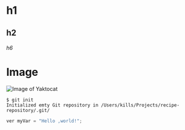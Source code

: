 # h1
## h2
###### h6

# Image
![Image of Yaktocat](https://octodex.github.com/images/yaktocat.png)

```
$ git init
Initialized emty Git repository in /Users/kills/Projects/recipe-repository/.git/
```

```javascript
ver myVar = "Hello ,world!";
```
